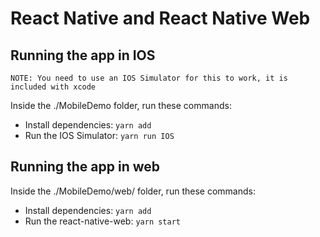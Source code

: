 # React Native and React Native Web

## Running the app in IOS

`NOTE: You need to use an IOS Simulator for this to work, it is included with xcode`

Inside the ./MobileDemo folder, run these commands:

- Install dependencies: `yarn add`
- Run the IOS Simulator: `yarn run IOS`

## Running the app in web

Inside the ./MobileDemo/web/ folder, run these commands:

- Install dependencies: `yarn add`
- Run the react-native-web: `yarn start`
